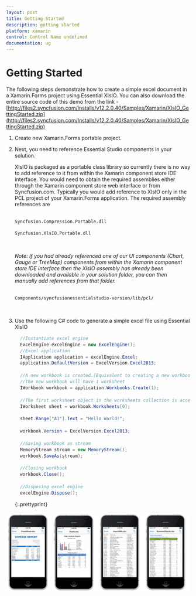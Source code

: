 ```yaml
---
layout: post
title: Getting-Started
description: getting started
platform: xamarin
control: Control Name undefined
documentation: ug
---
```


# Getting Started

The following steps demonstrate how to create a simple excel document in a Xamarin.Forms project using Essential XlsIO. You can also download the entire source code of this demo from the link - [http://files2.syncfusion.com/Installs/v12.2.0.40/Samples/Xamarin/XlsIO_GettingStarted.zip](http://files2.syncfusion.com/Installs/v12.2.0.40/Samples/Xamarin/XlsIO_GettingStarted.zip)

1. Create new Xamarin.Forms portable project.
2. Next, you need to reference Essential Studio components in your solution. 

   XlsIO is packaged as a portable class library so currently there is no way to add reference to it from within the Xamarin component store IDE interface. You would need to obtain the required assemblies either through the Xamarin component store web interface or from Syncfusion.com. Typically you would add reference to XlsIO only in the PCL project of your Xamarin.Forms application. The required assembly references are



   ```

   Syncfusion.Compression.Portable.dll

   Syncfusion.XlsIO.Portable.dll



   ```

  
  

   _Note: If you had already referenced one of our UI components (Chart, Gauge or TreeMap) components from within the Xamarin component store IDE interface then the XlsIO assembly has already been downloaded and available in your solution folder, you can then manually add references from that folder._

   ```

   Components/syncfusionessentialstudio-version/lib/pcl/



   ```

3. Use the following C# code to generate a simple excel file using Essential XlsIO

   ~~~ cs
     //Instantiate excel engine
     ExcelEngine excelEngine = new ExcelEngine();
     //Excel application
     IApplication application = excelEngine.Excel;
     application.DefaultVersion = ExcelVersion.Excel2013;

     //A new workbook is created.[Equivalent to creating a new workbook in MS Excel]
     //The new workbook will have 1 worksheet
     IWorkbook workbook = application.Workbooks.Create(1);

     //The first worksheet object in the worksheets collection is accessed.
     IWorksheet sheet = workbook.Worksheets[0];

     sheet.Range["A1"].Text = "Hello World!";

     workbook.Version = ExcelVersion.Excel2013;

     //Saving workbook as stream
     MemoryStream stream = new MemoryStream();
     workbook.SaveAs(stream);

     //Closing workbook
     workbook.Close();

     //Disposing excel engine
     excelEngine.Dispose();
   ~~~
   {:.prettyprint}


  ![](Getting-Started_images/Getting-Started_img2.png)

